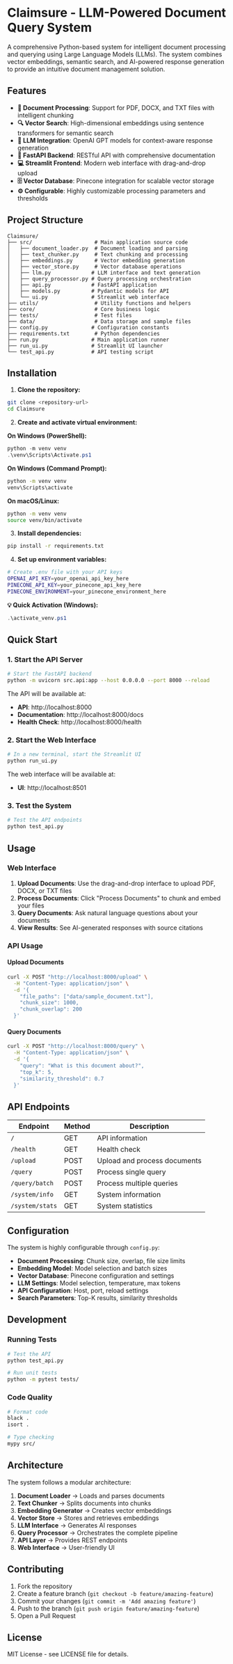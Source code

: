 # Claimsure - LLM-Powered Document Query System

A comprehensive Python-based system for intelligent document processing and querying using Large Language Models (LLMs). The system combines vector embeddings, semantic search, and AI-powered response generation to provide an intuitive document management solution.

## Features

- **📄 Document Processing**: Support for PDF, DOCX, and TXT files with intelligent chunking
- **🔍 Vector Search**: High-dimensional embeddings using sentence transformers for semantic search
- **🤖 LLM Integration**: OpenAI GPT models for context-aware response generation
- **🚀 FastAPI Backend**: RESTful API with comprehensive documentation
- **💻 Streamlit Frontend**: Modern web interface with drag-and-drop upload
- **🗄️ Vector Database**: Pinecone integration for scalable vector storage
- **⚙️ Configurable**: Highly customizable processing parameters and thresholds

## Project Structure

```
Claimsure/
├── src/                    # Main application source code
│   ├── document_loader.py  # Document loading and parsing
│   ├── text_chunker.py     # Text chunking and processing
│   ├── embeddings.py       # Vector embedding generation
│   ├── vector_store.py     # Vector database operations
│   ├── llm.py             # LLM interface and text generation
│   ├── query_processor.py # Query processing orchestration
│   ├── api.py             # FastAPI application
│   ├── models.py          # Pydantic models for API
│   └── ui.py              # Streamlit web interface
├── utils/                  # Utility functions and helpers
├── core/                   # Core business logic
├── tests/                  # Test files
├── data/                   # Data storage and sample files
├── config.py              # Configuration constants
├── requirements.txt        # Python dependencies
├── run.py                 # Main application runner
├── run_ui.py              # Streamlit UI launcher
└── test_api.py            # API testing script
```

## Installation

1. **Clone the repository:**
```bash
git clone <repository-url>
cd Claimsure
```

2. **Create and activate virtual environment:**

**On Windows (PowerShell):**
```powershell
python -m venv venv
.\venv\Scripts\Activate.ps1
```

**On Windows (Command Prompt):**
```cmd
python -m venv venv
venv\Scripts\activate
```

**On macOS/Linux:**
```bash
python -m venv venv
source venv/bin/activate
```

3. **Install dependencies:**
```bash
pip install -r requirements.txt
```

4. **Set up environment variables:**
```bash
# Create .env file with your API keys
OPENAI_API_KEY=your_openai_api_key_here
PINECONE_API_KEY=your_pinecone_api_key_here
PINECONE_ENVIRONMENT=your_pinecone_environment_here
```

**💡 Quick Activation (Windows):**
```powershell
.\activate_venv.ps1
```

## Quick Start

### 1. Start the API Server

```bash
# Start the FastAPI backend
python -m uvicorn src.api:app --host 0.0.0.0 --port 8000 --reload
```

The API will be available at:
- **API**: http://localhost:8000
- **Documentation**: http://localhost:8000/docs
- **Health Check**: http://localhost:8000/health

### 2. Start the Web Interface

```bash
# In a new terminal, start the Streamlit UI
python run_ui.py
```

The web interface will be available at:
- **UI**: http://localhost:8501

### 3. Test the System

```bash
# Test the API endpoints
python test_api.py
```

## Usage

### Web Interface

1. **Upload Documents**: Use the drag-and-drop interface to upload PDF, DOCX, or TXT files
2. **Process Documents**: Click "Process Documents" to chunk and embed your files
3. **Query Documents**: Ask natural language questions about your documents
4. **View Results**: See AI-generated responses with source citations

### API Usage

#### Upload Documents
```bash
curl -X POST "http://localhost:8000/upload" \
  -H "Content-Type: application/json" \
  -d '{
    "file_paths": ["data/sample_document.txt"],
    "chunk_size": 1000,
    "chunk_overlap": 200
  }'
```

#### Query Documents
```bash
curl -X POST "http://localhost:8000/query" \
  -H "Content-Type: application/json" \
  -d '{
    "query": "What is this document about?",
    "top_k": 5,
    "similarity_threshold": 0.7
  }'
```

## API Endpoints

| Endpoint | Method | Description |
|----------|--------|-------------|
| `/` | GET | API information |
| `/health` | GET | Health check |
| `/upload` | POST | Upload and process documents |
| `/query` | POST | Process single query |
| `/query/batch` | POST | Process multiple queries |
| `/system/info` | GET | System information |
| `/system/stats` | GET | System statistics |

## Configuration

The system is highly configurable through `config.py`:

- **Document Processing**: Chunk size, overlap, file size limits
- **Embedding Model**: Model selection and batch sizes
- **Vector Database**: Pinecone configuration and settings
- **LLM Settings**: Model selection, temperature, max tokens
- **API Configuration**: Host, port, reload settings
- **Search Parameters**: Top-K results, similarity thresholds

## Development

### Running Tests

```bash
# Test the API
python test_api.py

# Run unit tests
python -m pytest tests/
```

### Code Quality

```bash
# Format code
black .
isort .

# Type checking
mypy src/
```

## Architecture

The system follows a modular architecture:

1. **Document Loader** → Loads and parses documents
2. **Text Chunker** → Splits documents into chunks
3. **Embedding Generator** → Creates vector embeddings
4. **Vector Store** → Stores and retrieves embeddings
5. **LLM Interface** → Generates AI responses
6. **Query Processor** → Orchestrates the complete pipeline
7. **API Layer** → Provides REST endpoints
8. **Web Interface** → User-friendly UI

## Contributing

1. Fork the repository
2. Create a feature branch (`git checkout -b feature/amazing-feature`)
3. Commit your changes (`git commit -m 'Add amazing feature'`)
4. Push to the branch (`git push origin feature/amazing-feature`)
5. Open a Pull Request

## License

MIT License - see LICENSE file for details.
